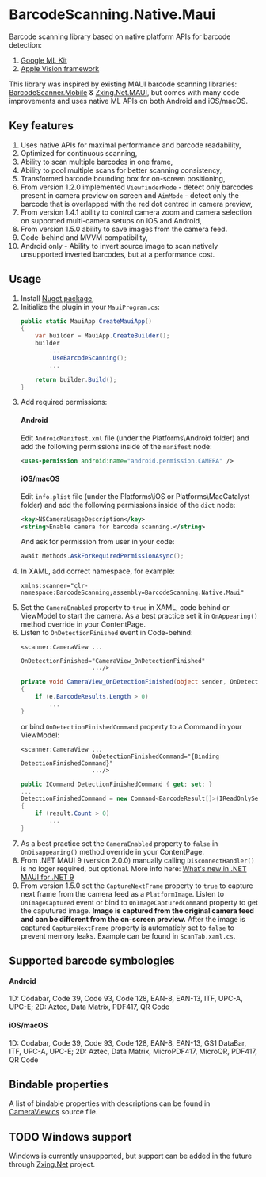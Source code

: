 # BarcodeScanning.Native.Maui
Barcode scanning library based on native platform APIs for barcode detection: 
1. [Google ML Kit](https://developers.google.com/ml-kit)
2. [Apple Vision framework](https://developer.apple.com/documentation/vision)

This library was inspired by existing MAUI barcode scanning libraries: [BarcodeScanner.Mobile](https://github.com/JimmyPun610/BarcodeScanner.Mobile) & [Zxing.Net.MAUI](https://github.com/Redth/ZXing.Net.Maui), but comes with many code improvements and uses native ML APIs on both Android and iOS/macOS.

## Key features
1. Uses native APIs for maximal performance and barcode readability,
2. Optimized for continuous scanning,
3. Ability to scan multiple barcodes in one frame,
4. Ability to pool multiple scans for better scanning consistency,
5. Transformed barcode bounding box for on-screen positioning,
6. From version 1.2.0 implemented `ViewfinderMode` - detect only barcodes present in camera preview on screen and `AimMode` - detect only the barcode that is overlapped with the red dot centred in camera preview,
7. From version 1.4.1 ability to control camera zoom and camera selection on supported multi-camera setups on iOS and Android,
8. From version 1.5.0 ability to save images from the camera feed.
9. Code-behind and MVVM compatibility,
10. Android only - Ability to invert source image to scan natively unsupported inverted barcodes, but at a performance cost.

## Usage
1. Install [Nuget package](https://www.nuget.org/packages/BarcodeScanning.Native.Maui),
2. Initialize the plugin in your `MauiProgram.cs`:
    ```csharp
    public static MauiApp CreateMauiApp()
    {
        var builder = MauiApp.CreateBuilder();
        builder
            ...
            .UseBarcodeScanning();
            ...

        return builder.Build();
    }
    ```
3. Add required permissions:
    #### Android
    Edit `AndroidManifest.xml` file (under the Platforms\Android folder) and add the following permissions inside of the `manifest` node:
    ```xml
    <uses-permission android:name="android.permission.CAMERA" />
    ```
    #### iOS/macOS
    Edit `info.plist` file (under the Platforms\iOS or Platforms\MacCatalyst folder) and add the following permissions inside of the `dict` node:
    ```xml
    <key>NSCameraUsageDescription</key>
    <string>Enable camera for barcode scanning.</string>
    ```
    And ask for permission from user in your code:
    ```csharp
    await Methods.AskForRequiredPermissionAsync();
    ```
4. In XAML, add correct namespace, for example:
    ```xaml
    xmlns:scanner="clr-namespace:BarcodeScanning;assembly=BarcodeScanning.Native.Maui"
    ```
5. Set the `CameraEnabled` property to `true` in XAML, code behind or ViewModel to start the camera. As a best practice set it in `OnAppearing()` method override in your ContentPage.
6. Listen to `OnDetectionFinished` event in Code-behind:
    ```xaml
    <scanner:CameraView ...
                        OnDetectionFinished="CameraView_OnDetectionFinished"
                        .../>
    ```
    ```csharp
    private void CameraView_OnDetectionFinished(object sender, OnDetectionFinishedEventArg e)
    {
        if (e.BarcodeResults.Length > 0)
            ...
    }
    ```
    or bind `OnDetectionFinishedCommand` property to a Command in your ViewModel:
    ```xaml
    <scanner:CameraView ...
                        OnDetectionFinishedCommand="{Binding DetectionFinishedCommand}"
                        .../>
    ```
    ```csharp
    public ICommand DetectionFinishedCommand { get; set; }
    ...
    DetectionFinishedCommand = new Command<BarcodeResult[]>(IReadOnlySet<BarcodeResult> result) =>
    {
        if (result.Count > 0)
            ...
    }
    ```
7. As a best practice set the `CameraEnabled` property to `false` in `OnDisappearing()` method override in your ContentPage.
8. From .NET MAUI 9 (version 2.0.0) manually calling `DisconnectHandler()` is no loger required, but optional. More info here: [What's new in .NET MAUI for .NET 9](https://learn.microsoft.com/en-us/dotnet/maui/whats-new/dotnet-9?view=net-maui-9.0#handler-disconnection)
9. From version 1.5.0 set the `CaptureNextFrame` property to `true` to capture next frame from the camera feed as a `PlatformImage`. Listen to `OnImageCaptured` event or bind to `OnImageCapturedCommand` property to get the caputured image. **Image is captured from the original camera feed and can be different from the on-screen preview.** After the image is captured `CaptureNextFrame` property is automaticly set to `false` to prevent memory leaks. Example can be found in `ScanTab.xaml.cs`.

## Supported barcode symbologies
#### Android
1D: Codabar, Code 39, Code 93, Code 128, EAN-8, EAN-13, ITF, UPC-A, UPC-E; 2D: Aztec, Data Matrix, PDF417, QR Code
#### iOS/macOS
1D: Codabar, Code 39, Code 93, Code 128, EAN-8, EAN-13, GS1 DataBar, ITF, UPC-A, UPC-E; 2D: Aztec, Data Matrix, MicroPDF417, MicroQR, PDF417, QR Code

## Bindable properties
A list of bindable properties with descriptions can be found in [CameraView.cs](https://github.com/afriscic/BarcodeScanning.Native.Maui/blob/master/BarcodeScanning.Native.Maui/CameraView.cs) source file.

## TODO Windows support
Windows is currently unsupported, but support can be added in the future through [Zxing.Net](https://github.com/micjahn/ZXing.Net) project.
